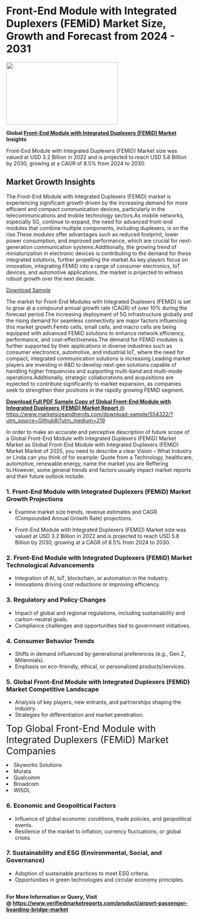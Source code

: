 <H1>Front-End Module with Integrated Duplexers (FEMiD) Market Size, Growth and Forecast from 2024 - 2031</H1><img class="aligncenter size-medium wp-image-584254" src="https://thirdeyenews.in/wp-content/uploads/2024/09/Global-Market-Research-300x168.jpeg" alt="" width="300" height="168" /><p><strong>Global&nbsp;<a href="https://www.marketsizeandtrends.com/download-sample/554322/?utm_source=Github8j?utm_medium=219">Front-End Module with Integrated Duplexers (FEMiD) Market</a> Insights</strong></p><p>Front-End Module with Integrated Duplexers (FEMiD) Market size was valued at USD 3.2 Billion in 2022 and is projected to reach USD 5.8 Billion by 2030, growing at a CAGR of 8.5% from 2024 to 2030.</p><p><h2>Market Growth Insights</h2> <p>The Front-End Module with Integrated Duplexers (FEMiD) market is experiencing significant growth driven by the increasing demand for more efficient and compact communication devices, particularly in the telecommunications and mobile technology sectors.As mobile networks, especially 5G, continue to expand, the need for advanced front-end modules that combine multiple components, including duplexers, is on the rise.These modules offer advantages such as reduced footprint, lower power consumption, and improved performance, which are crucial for next-generation communication systems.Additionally, the growing trend of miniaturization in electronic devices is contributing to the demand for these integrated solutions, further propelling the market.As key players focus on innovation, integrating FEMiD into a range of consumer electronics, IoT devices, and automotive applications, the market is projected to witness robust growth over the next decade.</p> <p><a href="#" class="download-sample">Download Sample</a></p> <p>The market for Front-End Modules with Integrated Duplexers (FEMiD) is set to grow at a compound annual growth rate (CAGR) of over 10% during the forecast period.The increasing deployment of 5G infrastructure globally and the rising demand for seamless connectivity are major factors influencing this market growth.Femto cells, small cells, and macro cells are being equipped with advanced FEMiD solutions to enhance network efficiency, performance, and cost-effectiveness.The demand for FEMiD modules is further supported by their applications in diverse industries such as consumer electronics, automotive, and industrial IoT, where the need for compact, integrated communication solutions is increasing.Leading market players are investing in R&D to develop next-gen solutions capable of handling higher frequencies and supporting multi-band and multi-mode operations.Additionally, strategic collaborations and acquisitions are expected to contribute significantly to market expansion, as companies seek to strengthen their positions in the rapidly growing FEMiD segment.</p> <p><a href="#" class="get-more"></p><p><span class=""><strong>Download Full PDF Sample Copy of Global Front-End Module with Integrated Duplexers (FEMiD) Market Report</strong> @ <a href="https://www.marketsizeandtrends.com/download-sample/554322/?utm_source=Github8j?utm_medium=219" target="_blank">https://www.marketsizeandtrends.com/download-sample/554322/?utm_source=Github8j?utm_medium=219</a></span></p><p>In order to make an accurate and perceptive description of future scope of a Global&nbsp;Front-End Module with Integrated Duplexers (FEMiD) Market Market as Global&nbsp;Front-End Module with Integrated Duplexers (FEMiD) Market Market of 2025, you need to describe a clear Vision &ndash; What Industry or Linda can you think of for example: Quote from a Technology, healthcare, automotive, renewable energy, name the market you are Reffering to.However, some general trends and factors usually impact market reports and their future outlook include:</p><h3>1.&nbsp;<strong>Front-End Module with Integrated Duplexers (FEMiD) Market Growth Projections</strong></h3><ul><li>Examine market size trends, revenue estimates and CAGR (Compounded Annual Growth Rate) projections.</li><li><p>Front-End Module with Integrated Duplexers (FEMiD) Market size was valued at USD 3.2 Billion in 2022 and is projected to reach USD 5.8 Billion by 2030, growing at a CAGR of 8.5% from 2024 to 2030.</p></li></ul><h3>2.&nbsp;<strong>Front-End Module with Integrated Duplexers (FEMiD) Market Technological Advancements</strong></h3><ul><li>Integration of AI, IoT, blockchain, or automation in the industry.</li><li>Innovations driving cost reductions or improving efficiency.</li></ul><h3>3.&nbsp;<strong>Regulatory and Policy Changes</strong></h3><ul><li>Impact of global and regional regulations, including sustainability and carbon-neutral goals.</li><li>Compliance challenges and opportunities tied to government initiatives.</li></ul><h3>4.&nbsp;<strong>Consumer Behavior Trends</strong></h3><ul><li>Shifts in demand influenced by generational preferences (e.g., Gen Z, Millennials).</li><li>Emphasis on eco-friendly, ethical, or personalized products/services.</li></ul><h3>5.&nbsp;<strong>Global Front-End Module with Integrated Duplexers (FEMiD) Market Competitive Landscape</strong></h3><ul><li>Analysis of key players, new entrants, and partnerships shaping the industry.</li><li>Strategies for differentiation and market penetration.</li></ul><p data-pm-slice="1 1 []"><span style="color: inherit; font-family: inherit; font-size: 25px;">Top Global Front-End Module with Integrated Duplexers (FEMiD) Market Companies</span></p><div class="" data-test-id=""><p><li>Skyworks Solutions</li><li> Murata</li><li> Qualcomm</li><li> Broadcom</li><li> WISOL</li></p></div><h3>6.&nbsp;<strong>Economic and Geopolitical Factors</strong></h3><ul><li>Influence of global economic conditions, trade policies, and geopolitical events.</li><li>Resilience of the market to inflation, currency fluctuations, or global crises.</li></ul><h3>7.&nbsp;<strong>Sustainability and ESG (Environmental, Social, and Governance)</strong></h3><ul><li>Adoption of sustainable practices to meet ESG criteria.</li><li>Opportunities in green technologies and circular economy principles.</li></ul><h2><strong style="font-size: 14px;">For More Information or Query, Visit @&nbsp;</strong><a style="background-color: #ffffff; font-size: 14px;" href="https://www.marketsizeandtrends.com/report/front-end-module-with-integrated-duplexers-femid-market/" target="_blank">https://www.verifiedmarketreports.com/product/airport-passenger-boarding-bridge-market</a></h2>